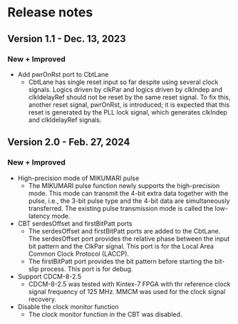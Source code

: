 # Release notes

## Version 1.1 - Dec. 13, 2023

### New + Improved

- Add pwrOnRst port to CbtLane
    - CbtLane has single reset input so far despite using several clock signals. Logics driven by clkPar and logics driven by clkIndep and clkIdelayRef should not be reset by the same reset signal. To fix this, another reset signal, pwrOnRst, is introduced; it is expected that this reset is generated by the PLL lock signal, which generates clkIndep and clkIdelayRef signals.

## Version 2.0 - Feb. 27, 2024

### New + Improved

- High-precision mode of MIKUMARI pulse
    - The MIKUMARI pulse function newly supports the high-precision mode. This mode can transmit the 4-bit extra data together with the pulse, i.e., the 3-bit pulse type and the 4-bit data are simultaneously transferred. The existing pulse transmission mode is called the low-latency mode.
- CBT serdesOffset and firstBitPatt ports
    - The serdesOffset and firstBitPatt ports are added to the CbtLane. The serdesOffset port provides the relative phase between the input bit pattern and the ClkPar signal. This port is for the Local Area Common Clock Protocol (LACCP).
    - The firstBitPatt port provides the bit pattern before starting the bit-slip process. This port is for debug.
- Support CDCM-8-2.5
    - CDCM-8-2.5 was tested with Kintex-7 FPGA with thr reference clock signal frequency of 125 MHz. MMCM was used for the clock signal recovery.
- Disable the clock monitor function
    - The clock monitor function in the CBT was disabled.